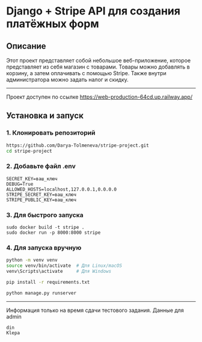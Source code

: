 # Django + Stripe API для создания платёжных форм

## Описание

Этот проект представляет собой небольшое веб-приложение, которое представляет из себя магазин с товарами. 
Товары можно добавлять в корзину, а затем оплачивать с помощью Stripe. Также внутри администратора можно задать налог и скидку.

---
Проект доступен по ссылке https://web-production-64cd.up.railway.app/
## Установка и запуск

### 1. Клонировать репозиторий

```bash
https://github.com/Darya-Tolmeneva/stripe-project.git
cd stripe-project
```
### 2. Добавьте файл .env
```
SECRET_KEY=ваш_ключ
DEBUG=True
ALLOWED_HOSTS=localhost,127.0.0.1,0.0.0.0
STRIPE_SECRET_KEY=ваш_ключ
STRIPE_PUBLIC_KEY=ваш_ключ
```
### 3. Для быстрого запуска
```
sudo docker build -t stripe .
sudo docker run -p 8000:8000 stripe
```
### 4. Для запуска вручную
```bash
python -m venv venv
source venv/bin/activate  # Для Linux/macOS
venv\Scripts\activate     # Для Windows

pip install -r requirements.txt

python manage.py runserver
```

--- 
Информация только на время сдачи тестового задания. Данные для admin
```
din
Klepa
```
